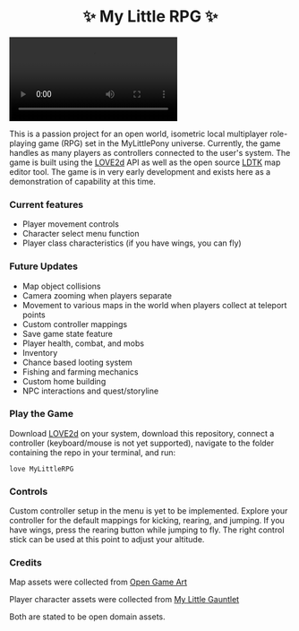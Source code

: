 
<h1 align="center"> ✨ My Little RPG ✨ </h1>

![animation of gameplay](./assets/examples/forgitpageponies.mp4)

This is a passion project for an open world, isometric local multiplayer role-playing game (RPG) set in the MyLittlePony universe. Currently, the game handles as many players as controllers connected to the user's system. The game is built using the [LOVE2d](https://www.love2d.org/) API as well as the open source [LDTK](https://ldtk.io/) map editor tool. The game is in very early development and exists here as a demonstration of capability at this time.

### Current features

- Player movement controls
- Character select menu function
- Player class characteristics (if you have wings, you can fly)

### Future Updates

- Map object collisions
- Camera zooming when players separate
- Movement to various maps in the world when players collect at teleport points
- Custom controller mappings
- Save game state feature
- Player health, combat, and mobs
- Inventory
- Chance based looting system
- Fishing and farming mechanics
- Custom home building
- NPC interactions and quest/storyline

### Play the Game

Download [LOVE2d](https://www.love2d.org/) on your system, download this repository, connect a controller (keyboard/mouse is not yet supported), navigate to the folder containing the repo in your terminal, and run:


````love MyLittleRPG````

### Controls

Custom controller setup in the menu is yet to be implemented. Explore your controller for the default mappings for kicking, rearing, and jumping. If you have wings, press the rearing button while jumping to fly. The right control stick can be used at this point to adjust your altitude.

### Credits

Map assets were collected from [Open Game Art](https://opengameart.org/)

Player character assets were collected from [My Little Gauntlet](https://ponygauntlet.tumblr.com/)

Both are stated to be open domain assets.
